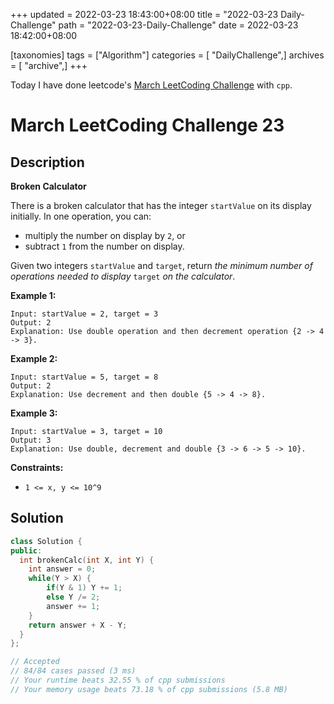 +++
updated = 2022-03-23 18:43:00+08:00
title = "2022-03-23 Daily-Challenge"
path = "2022-03-23-Daily-Challenge"
date = 2022-03-23 18:42:00+08:00

[taxonomies]
tags = ["Algorithm"]
categories = [ "DailyChallenge",]
archives = [ "archive",]
+++

Today I have done leetcode's [March LeetCoding Challenge](https://leetcode.com/problems/broken-calculator/) with `cpp`.

<!-- more -->

# March LeetCoding Challenge 23

## Description

**Broken Calculator**

There is a broken calculator that has the integer `startValue` on its display initially. In one operation, you can:

- multiply the number on display by `2`, or
- subtract `1` from the number on display.

Given two integers `startValue` and `target`, return *the minimum number of operations needed to display* `target` *on the calculator*.

 

**Example 1:**

```
Input: startValue = 2, target = 3
Output: 2
Explanation: Use double operation and then decrement operation {2 -> 4 -> 3}.
```

**Example 2:**

```
Input: startValue = 5, target = 8
Output: 2
Explanation: Use decrement and then double {5 -> 4 -> 8}.
```

**Example 3:**

```
Input: startValue = 3, target = 10
Output: 3
Explanation: Use double, decrement and double {3 -> 6 -> 5 -> 10}.
```

 

**Constraints:**

- `1 <= x, y <= 10^9`

## Solution

``` cpp
class Solution {
public:
  int brokenCalc(int X, int Y) {
    int answer = 0;
    while(Y > X) {
        if(Y & 1) Y += 1;
        else Y /= 2;
        answer += 1;
    }
    return answer + X - Y;
  }
};

// Accepted
// 84/84 cases passed (3 ms)
// Your runtime beats 32.55 % of cpp submissions
// Your memory usage beats 73.18 % of cpp submissions (5.8 MB)
```

